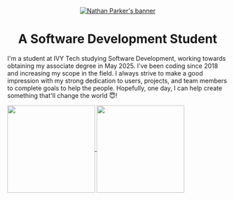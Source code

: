 <p align="center"><a href="https://ncp.dev" target="_blank"><img src="https://github.com/KingPr0o7/KingPr0o7/blob/main/nathanBanner.png" alt="Nathan Parker's banner"></a></p>
<h1 align="center">A Software Development Student</h1>

I'm a student at IVY Tech studying Software Development, working towards obtaining my associate degree in May 2025. I've been coding since 2018 and increasing my scope in the field. I always strive to make a good impression with my strong dedication to users, projects, and team members to complete goals to help the people. Hopefully, one day, I can help create something that'll change the world 😇!

<a href="https://github.com/kingpr0o7/github-readme-stats">
  <img height=200 align="center" src="https://github-readme-stats.vercel.app/api?username=kingpr0o7&theme=github_dark" />
</a>
<a href="https://github.com/kingpr0o7/convoychat">
  <img height=200 align="center" src="https://github-readme-stats.vercel.app/api/top-langs?username=kingpr0o7&theme=github_dark&layout=compact&langs_count=8&card_width=320" />
</a>
